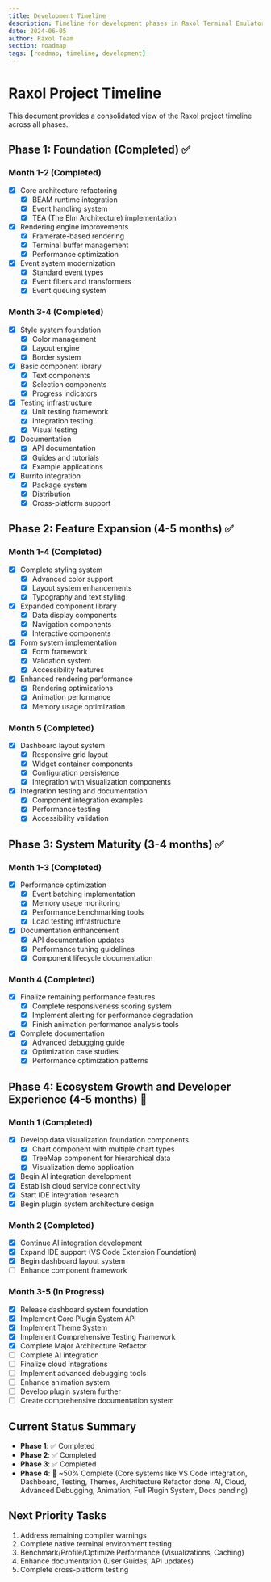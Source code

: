 ```yaml
---
title: Development Timeline
description: Timeline for development phases in Raxol Terminal Emulator
date: 2024-06-05
author: Raxol Team
section: roadmap
tags: [roadmap, timeline, development]
---
```


# Raxol Project Timeline

This document provides a consolidated view of the Raxol project timeline across all phases.

## Phase 1: Foundation (Completed) ✅

### Month 1-2 (Completed)

- [x] Core architecture refactoring
  - [x] BEAM runtime integration
  - [x] Event handling system
  - [x] TEA (The Elm Architecture) implementation
- [x] Rendering engine improvements
  - [x] Framerate-based rendering
  - [x] Terminal buffer management
  - [x] Performance optimization
- [x] Event system modernization
  - [x] Standard event types
  - [x] Event filters and transformers
  - [x] Event queuing system

### Month 3-4 (Completed)

- [x] Style system foundation
  - [x] Color management
  - [x] Layout engine
  - [x] Border system
- [x] Basic component library
  - [x] Text components
  - [x] Selection components
  - [x] Progress indicators
- [x] Testing infrastructure
  - [x] Unit testing framework
  - [x] Integration testing
  - [x] Visual testing
- [x] Documentation
  - [x] API documentation
  - [x] Guides and tutorials
  - [x] Example applications
- [x] Burrito integration
  - [x] Package system
  - [x] Distribution
  - [x] Cross-platform support

## Phase 2: Feature Expansion (4-5 months) ✅

### Month 1-4 (Completed)

- [x] Complete styling system
  - [x] Advanced color support
  - [x] Layout system enhancements
  - [x] Typography and text styling
- [x] Expanded component library
  - [x] Data display components
  - [x] Navigation components
  - [x] Interactive components
- [x] Form system implementation
  - [x] Form framework
  - [x] Validation system
  - [x] Accessibility features
- [x] Enhanced rendering performance
  - [x] Rendering optimizations
  - [x] Animation performance
  - [x] Memory usage optimization

### Month 5 (Completed)

- [x] Dashboard layout system
  - [x] Responsive grid layout
  - [x] Widget container components
  - [x] Configuration persistence
  - [x] Integration with visualization components
- [x] Integration testing and documentation
  - [x] Component integration examples
  - [x] Performance testing
  - [x] Accessibility validation

## Phase 3: System Maturity (3-4 months) ✅

### Month 1-3 (Completed)

- [x] Performance optimization
  - [x] Event batching implementation
  - [x] Memory usage monitoring
  - [x] Performance benchmarking tools
  - [x] Load testing infrastructure
- [x] Documentation enhancement
  - [x] API documentation updates
  - [x] Performance tuning guidelines
  - [x] Component lifecycle documentation

### Month 4 (Completed)

- [x] Finalize remaining performance features
  - [x] Complete responsiveness scoring system
  - [x] Implement alerting for performance degradation
  - [x] Finish animation performance analysis tools
- [x] Complete documentation
  - [x] Advanced debugging guide
  - [x] Optimization case studies
  - [x] Performance optimization patterns

## Phase 4: Ecosystem Growth and Developer Experience (4-5 months) 🚧

### Month 1 (Completed)

- [x] Develop data visualization foundation components
  - [x] Chart component with multiple chart types
  - [x] TreeMap component for hierarchical data
  - [x] Visualization demo application
- [x] Begin AI integration development
- [x] Establish cloud service connectivity
- [x] Start IDE integration research
- [x] Begin plugin system architecture design

### Month 2 (Completed)

- [x] Continue AI integration development
- [x] Expand IDE support (VS Code Extension Foundation)
- [x] Begin dashboard layout system
- [ ] Enhance component framework

### Month 3-5 (In Progress)

- [x] Release dashboard system foundation
- [x] Implement Core Plugin System API
- [x] Implement Theme System
- [x] Implement Comprehensive Testing Framework
- [x] Complete Major Architecture Refactor
- [ ] Complete AI integration
- [ ] Finalize cloud integrations
- [ ] Implement advanced debugging tools
- [ ] Enhance animation system
- [ ] Develop plugin system further
- [ ] Create comprehensive documentation system

## Current Status Summary

- **Phase 1**: ✅ Completed
- **Phase 2**: ✅ Completed
- **Phase 3**: ✅ Completed
- **Phase 4**: 🚧 ~50% Complete (Core systems like VS Code integration, Dashboard, Testing, Themes, Architecture Refactor done. AI, Cloud, Advanced Debugging, Animation, Full Plugin System, Docs pending)

## Next Priority Tasks

1. Address remaining compiler warnings
2. Complete native terminal environment testing
3. Benchmark/Profile/Optimize Performance (Visualizations, Caching)
4. Enhance documentation (User Guides, API updates)
5. Complete cross-platform testing
